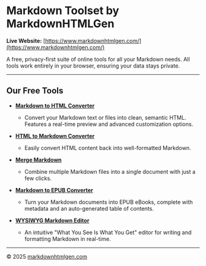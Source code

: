 # Markdown Toolset by MarkdownHTMLGen

**Live Website:** [https://www.markdownhtmlgen.com/](https://www.markdownhtmlgen.com/)

A free, privacy-first suite of online tools for all your Markdown needs. All tools work entirely in your browser, ensuring your data stays private.

---

## Our Free Tools

*   **[Markdown to HTML Converter](https://www.markdownhtmlgen.com/)**
    *   Convert your Markdown text or files into clean, semantic HTML. Features a real-time preview and advanced customization options.

*   **[HTML to Markdown Converter](https://www.markdownhtmlgen.com/html-to-markdown-converter/)**
    *   Easily convert HTML content back into well-formatted Markdown.

*   **[Merge Markdown](https://www.markdownhtmlgen.com/merge-markdown/)**
    *   Combine multiple Markdown files into a single document with just a few clicks.

*   **[Markdown to EPUB Converter](https://www.markdownhtmlgen.com/markdown-to-epub-converter/)**
    *   Turn your Markdown documents into EPUB eBooks, complete with metadata and an auto-generated table of contents.

*   **[WYSIWYG Markdown Editor](https://www.markdownhtmlgen.com/markdown-editor/)**
    *   An intuitive "What You See Is What You Get" editor for writing and formatting Markdown in real-time.

---

© 2025 [markdownhtmlgen.com](https://www.markdownhtmlgen.com/)